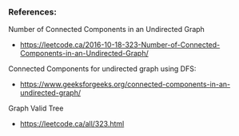 ### References:

Number of Connected Components in an Undirected Graph 
* https://leetcode.ca/2016-10-18-323-Number-of-Connected-Components-in-an-Undirected-Graph/

Connected Components for undirected graph using DFS: 
* https://www.geeksforgeeks.org/connected-components-in-an-undirected-graph/

Graph Valid Tree
* https://leetcode.ca/all/323.html 
